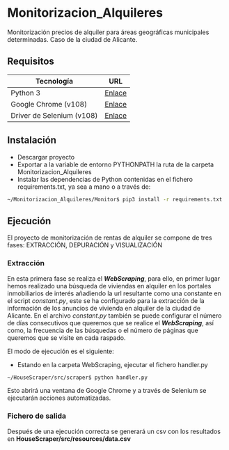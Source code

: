 # Monitorizacion_Alquileres
Monitorización precios de alquiler para áreas geográficas municipales determinadas. Caso de la ciudad de Alicante.

## Requisitos

| Tecnología | URL |
| ------ | ------ |
| Python 3 | [Enlace](https://www.python.org/downloads/) |
| Google Chrome (v108) | [Enlace](https://www.google.com/intl/es_es/chrome/) |
| Driver de Selenium (v108)| [Enlace](https://chromedriver.chromium.org/downloads/) |

## Instalación
- Descargar proyecto
- Exportar a la variable de entorno PYTHONPATH la ruta de la carpeta Monitorizacion_Alquileres
- Instalar las dependencias de Python contenidas en el fichero requirements.txt, ya sea a mano o a través de:

```sh
~/Monitorizacion_Alquileres/Monitor$ pip3 install -r requirements.txt
```
## Ejecución
El proyecto de monitorización de rentas de alquiler se compone de tres fases: EXTRACCIÓN, DEPURACIÓN y VISUALIZACIÓN

### Extracción
En esta primera fase se realiza el ***WebScraping***, para ello, en primer lugar hemos realizado una búsqueda de viviendas en alquiler en los portales inmobiliarios de interés añadiendo la url resultante como una constante en el script *constant.py*, este se ha configurado para la extracción de la información de los anuncios de vivienda en alquiler de la ciudad de Alicante. En el archivo *constant.py* también se puede configurar el número de días consecutivos que queremos que se realice el ***WebScraping***, así como, la frecuencia de las búsquedas o el número de páginas que queremos que se visite en cada raspado. 

El modo de ejecución es el siguiente:
- Estando en la carpeta WebScraping, ejecutar el fichero handler.py
```sh
~/HouseScraper/src/scraper$ python handler.py
```
Esto abrirá una ventana de Google Chrome y a través de Selenium se ejecutarán acciones automatizadas.

### Fichero de salida
Después de una ejecución correcta se generará un csv con los resultados en **HouseScraper/src/resources/data.csv**
